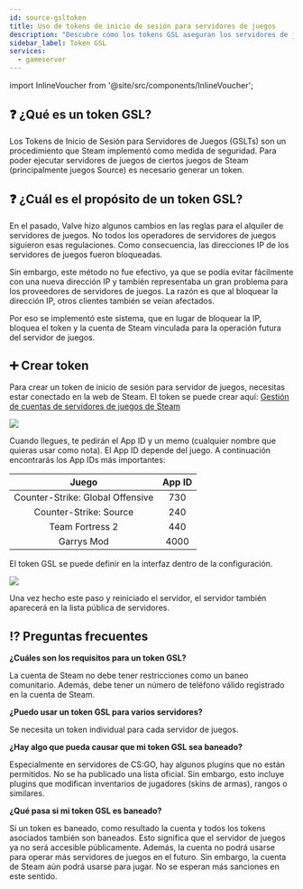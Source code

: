 ```yaml
---
id: source-gsltoken
title: Uso de tokens de inicio de sesión para servidores de juegos
description: "Descubre cómo los tokens GSL aseguran los servidores de juegos de Steam vinculando las sanciones a las cuentas, garantizando un alquiler de servidores más seguro y conforme → Aprende más ahora"
sidebar_label: Token GSL
services:
  - gameserver
---
```


import InlineVoucher from '@site/src/components/InlineVoucher';

## ❓ ¿Qué es un token GSL?

Los Tokens de Inicio de Sesión para Servidores de Juegos (GSLTs) son un procedimiento que Steam implementó como medida de seguridad. Para poder ejecutar servidores de juegos de ciertos juegos de Steam (principalmente juegos Source) es necesario generar un token.

<InlineVoucher />

## ❓ ¿Cuál es el propósito de un token GSL?

En el pasado, Valve hizo algunos cambios en las reglas para el alquiler de servidores de juegos. No todos los operadores de servidores de juegos siguieron esas regulaciones. Como consecuencia, las direcciones IP de los servidores de juegos fueron bloqueadas.

Sin embargo, este método no fue efectivo, ya que se podía evitar fácilmente con una nueva dirección IP y también representaba un gran problema para los proveedores de servidores de juegos. La razón es que al bloquear la dirección IP, otros clientes también se veían afectados.

Por eso se implementó este sistema, que en lugar de bloquear la IP, bloquea el token y la cuenta de Steam vinculada para la operación futura del servidor de juegos.

## ➕ Crear token

Para crear un token de inicio de sesión para servidor de juegos, necesitas estar conectado en la web de Steam. El token se puede crear aquí: [Gestión de cuentas de servidores de juegos de Steam](https://steamcommunity.com/dev/managegameservers)

![](https://screensaver01.zap-hosting.com/index.php/s/an5ySHwzSZmEwep/preview)

Cuando llegues, te pedirán el App ID y un memo (cualquier nombre que quieras usar como nota). El App ID depende del juego. A continuación encontrarás los App IDs más importantes:

|              Juego               | App ID |
| :------------------------------: | :----: |
| Counter-Strike: Global Offensive |  730   |
|      Counter-Strike: Source      |  240   |
|         Team Fortress 2          |  440   |
|            Garrys Mod            |  4000  |

El token GSL se puede definir en la interfaz dentro de la configuración.

![](https://screensaver01.zap-hosting.com/index.php/s/jqkbkXG2YQLatw2/preview)

Una vez hecho este paso y reiniciado el servidor, el servidor también aparecerá en la lista pública de servidores.

## ⁉ Preguntas frecuentes

**¿Cuáles son los requisitos para un token GSL?**

La cuenta de Steam no debe tener restricciones como un baneo comunitario. Además, debe tener un número de teléfono válido registrado en la cuenta de Steam.

**¿Puedo usar un token GSL para varios servidores?**

Se necesita un token individual para cada servidor de juegos.

**¿Hay algo que pueda causar que mi token GSL sea baneado?**

Especialmente en servidores de CS:GO, hay algunos plugins que no están permitidos. No se ha publicado una lista oficial. Sin embargo, esto incluye plugins que modifican inventarios de jugadores (skins de armas), rangos o similares.

**¿Qué pasa si mi token GSL es baneado?**

Si un token es baneado, como resultado la cuenta y todos los tokens asociados también son baneados. Esto significa que el servidor de juegos ya no será accesible públicamente. Además, la cuenta no podrá usarse para operar más servidores de juegos en el futuro. Sin embargo, la cuenta de Steam aún podrá usarse para jugar. No se esperan más sanciones en este sentido.

<InlineVoucher />